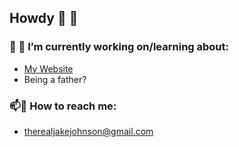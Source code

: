 ## Howdy 👋 🤠 


### 🔭 🌱 I’m currently working on/learning about: 
- [My Website](https://github.com/JacobJohnson1/react-website)  
- Being a father?

### 📫📨 How to reach me:   
- therealjakejohnson@gmail.com


 

